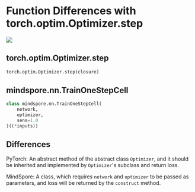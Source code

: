 # Function Differences with torch.optim.Optimizer.step

<a href="https://gitee.com/mindspore/docs/blob/master/docs/mindspore/migration_guide/source_en/api_mapping/pytorch_diff/TrainOneStepCell.md" target="_blank"><img src="https://gitee.com/mindspore/docs/raw/master/resource/_static/logo_source_en.png"></a>

## torch.optim.Optimizer.step

```python
torch.optim.Optimizer.step(closure)
```

## mindspore.nn.TrainOneStepCell

```python
class mindspore.nn.TrainOneStepCell(
    network,
    optimizer,
    sens=1.0
)((*inputs))
```

## Differences

PyTorch: An abstract method of the abstract class `Optimizer`, and it should be inherited and implemented by `Optimizer`'s subclass and return loss.

MindSpore: A class, which requires `network` and `optimizer` to be passed as parameters, and loss will be returned by the `construct` method.